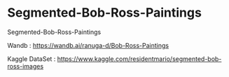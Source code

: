 # Segmented-Bob-Ross-Paintings
Segmented-Bob-Ross-Paintings

Wandb : https://wandb.ai/ranuga-d/Bob-Ross-Paintings

Kaggle DataSet : https://www.kaggle.com/residentmario/segmented-bob-ross-images

